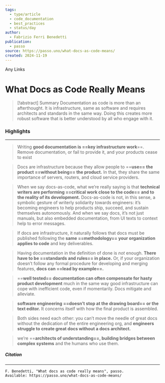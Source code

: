 ```yaml
---
tags:
  - type/article
  - code_documentation
  - best_practices
  - status/day
author:
  - Fabrizio Ferri Benedetti
publication:
  - passo
source: https://passo.uno/what-docs-as-code-means/
created: 2024-11-19
---
```

Any Links
# What Docs as Code Really Means

> [!abstract] Summary
> Documentation as code is more than an afterthought. It is infrastructure, same as software and requires architects and standards in the same way. Doing this creates more robust software that is better understood by all who engage with it.
### Highlights
---
> Writing **good documentation is ==key infrastructure work**==. Remove documentation, or fail to provide it, and your products cease to exist

> Docs are infrastructure because they allow people to ==**use== the product ==without being== the product.** In that, they share the same importance of servers, routers, and cloud service providers.

> When we say docs-as-code, what we’re really saying is that **technical writers are performing ==critical work close to the code== and to the reality of its development.** Docs-as-code is not, in this sense, a symbolic gesture of writerly solidarity towards engineers: it’s becoming engineers to help products ship, succeed, and sustain themselves autonomously. And when we say docs, it’s not just manuals, but also embedded documentation, from UI texts to context help to error messages.

> If docs are infrastructure, it naturally follows that docs must be published following the **same ==methodology== your organization applies to code** and key deliverables.

> Having documentation in the definition of done is _not_ enough. **There have to be ==standards and rules== in place.** Or, if your organization doesn’t follow any formal procedure for developing and merging features, **docs can ==lead by example==.**

> ==**well tested== documentation can often compensate for hasty product development** much in the same way good infrastructure can cope with inefficient code, even if momentarily. Docs mitigate and alleviate.

> **software engineering ==doesn’t stop at the drawing board== or the text editor.** It concerns itself with how the final product is assembled.

> Both sides need each other: you can’t move the needle of great docs without the dedication of the entire engineering org, and **engineers struggle to create great docs without a docs architect.**

>we’re ==**architects of understanding==, building bridges between complex systems** and the humans who use them.
##### **Citation**
---
```
F. Benedetti, "What docs as code really means", passo.
Available: https://passo.uno/what-docs-as-code-means/
```
